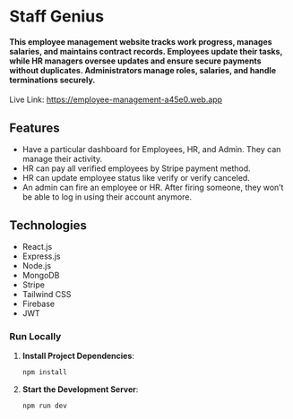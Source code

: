 # Staff Genius
#### This employee management website tracks work progress, manages salaries, and maintains contract records. Employees update their tasks, while HR managers oversee updates and ensure secure payments without duplicates. Administrators manage roles, salaries, and handle terminations securely.

Live Link: https://employee-management-a45e0.web.app

## Features

- Have a particular dashboard for Employees, HR, and Admin. They can manage their activity.
- HR can pay all verified employees by Stripe payment method.
- HR can update employee status like verify or verify canceled.
- An admin can fire an employee or HR. After firing someone, they won’t be able to log in using their account anymore.

## Technologies

- React.js
- Express.js
- Node.js
- MongoDB
- Stripe
- Tailwind CSS
- Firebase
- JWT

### Run Locally

1. **Install Project Dependencies**:
   ```sh
   npm install
2. **Start the Development Server**:
    ```sh
    npm run dev
